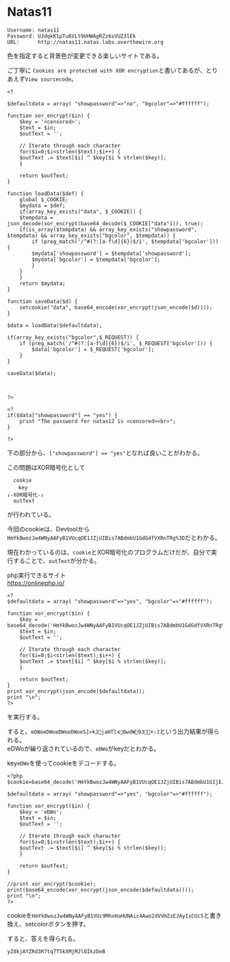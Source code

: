 # Natas11
```
Username: natas11
Password: UJdqkK1pTu6VLt9UHWAgRZz6sVUZ3lEk
URL:      http://natas11.natas.labs.overthewire.org
```

色を指定すると背景色が変更できる楽しいサイトである。  

ご丁寧に
`Cookies are protected with XOR encryption`と書いてあるが、とりあえず`View sourcecode`。  
```
<?

$defaultdata = array( "showpassword"=>"no", "bgcolor"=>"#ffffff");

function xor_encrypt($in) {
    $key = '<censored>';
    $text = $in;
    $outText = '';

    // Iterate through each character
    for($i=0;$i<strlen($text);$i++) {
    $outText .= $text[$i] ^ $key[$i % strlen($key)];
    }

    return $outText;
}

function loadData($def) {
    global $_COOKIE;
    $mydata = $def;
    if(array_key_exists("data", $_COOKIE)) {
    $tempdata = json_decode(xor_encrypt(base64_decode($_COOKIE["data"])), true);
    if(is_array($tempdata) && array_key_exists("showpassword", $tempdata) && array_key_exists("bgcolor", $tempdata)) {
        if (preg_match('/^#(?:[a-f\d]{6})$/i', $tempdata['bgcolor'])) {
        $mydata['showpassword'] = $tempdata['showpassword'];
        $mydata['bgcolor'] = $tempdata['bgcolor'];
        }
    }
    }
    return $mydata;
}

function saveData($d) {
    setcookie("data", base64_encode(xor_encrypt(json_encode($d))));
}

$data = loadData($defaultdata);

if(array_key_exists("bgcolor",$_REQUEST)) {
    if (preg_match('/^#(?:[a-f\d]{6})$/i', $_REQUEST['bgcolor'])) {
        $data['bgcolor'] = $_REQUEST['bgcolor'];
    }
}

saveData($data);



?>
```
```
<?
if($data["showpassword"] == "yes") {
    print "The password for natas12 is <censored><br>";
}

?>
```
下の部分から、`["showpassword"] == "yes"`となれば良いことがわかる。


この問題はXOR暗号化として
```
  cookie
　  key
↓-XOR暗号化-↓
  outText
```
が行われている。


今回のcookieは、Devtoolから`HmYkBwozJw4WNyAAFyB1VUcqOE1JZjUIBis7ABdmbU1GdGdfVXRnTRg%3D`だとわかる。

現在わかっているのは、`cookie`とXOR暗号化のプログラムだけだが、自分で実行することで、`outText`が分かる。  

php実行できるサイト  
https://onlinephp.io/  

```
<?
$defaultdata = array( "showpassword"=>"yes", "bgcolor"=>"#ffffff");

function xor_encrypt($in) {
    $key = base64_decode('HmYkBwozJw4WNyAAFyB1VUcqOE1JZjUIBis7ABdmbU1GdGdfVXRnTRg%3D');
    $text = $in;
    $outText = '';

    // Iterate through each character
    for($i=0;$i<strlen($text);$i++) {
    $outText .= $text[$i] ^ $key[$i % strlen($key)];
    }

    return $outText;
}
print xor_encrypt(json_encode($defaultdata));
print "\n";
?>
```
を実行する。

すると、`eDWoeDWoeDWoeDWoeS]>kJjaHTlxOwdW93+:J`という出力結果が得られる。  
eDWoが繰り返されているので、`eDWo`がkeyだとわかる。

key`eDWo`を使ってcookieをデコードする。
```
<?php
$cookie=base64_decode('HmYkBwozJw4WNyAAFyB1VUcqOE1JZjUIBis7ABdmbU1GIjEJAyIxTRg%3D');

$defaultdata = array( "showpassword"=>"yes", "bgcolor"=>"#ffffff");

function xor_encrypt($in) {
    $key = 'eDWo';
    $text = $in;
    $outText = '';

    // Iterate through each character
    for($i=0;$i<strlen($text);$i++) {
    $outText .= $text[$i] ^ $key[$i % strlen($key)];
    }

    return $outText;
}

//print xor_encrypt($cookie);
print(base64_encode(xor_encrypt(json_encode($defaultdata))));
print "\n";
?>
```

cookieを`HmYkBwozJw4WNyAAFyB1VUc9MhxHaHUNAic4Awo2dVVHZzEJAyIxCUc5`と書き換え、setcolorボタンを押す。  

すると、答えを得られる。

```
yZdkjAYZRd3R7tq7T5kXMjMJlOIkzDeB
```